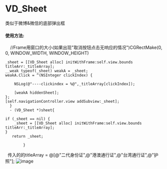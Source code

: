 # VD_Sheet
类似于微博&amp;微信的底部弹出框
#### 使用方法:
     
     //Frame用窗口的大小(如果出现"取消按钮点击无响应的情况")CGRectMake(0, 0, WINDOW_WIDTH, WINDOW_HEIGHT) 
    
    
    _sheet = [[VD_Sheet alloc] initWithFrame:self.view.bounds titleArr:_titleArray];
    __weak typeof(_sheet) weakA = _sheet;
    weakA.Click = ^(NSInteger clickIndex) {

        NSLog(@"----clickindex = %@",_titleArray[clickIndex]);
      
        [weakA hiddenSheet];
    };
    [self.navigationController.view addSubview:_sheet];
      }
      - (VD_Sheet *)sheet{

    if (_sheet == nil) {
        _sheet = [[VD_Sheet alloc] initWithFrame:self.view.bounds titleArr:_titleArray];
    }
       return _sheet;
 
            }
    
    
    
     传入的的titleArray = @[@"二代身份证",@"港澳通行证",@"台湾通行证",@"护照"];
![image](https://ww1.sinaimg.cn/large/006tNbRwgy1fd4sh8ia4gj30ku12agoj.jpg)
